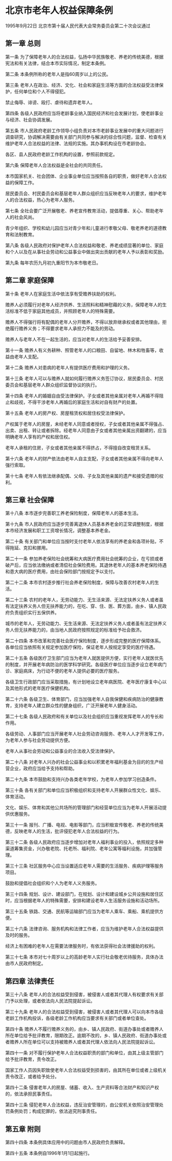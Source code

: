 # 北京市老年人权益保障条例

1995年9月22日 北京市第十届人民代表大会常务委员会第二十次会议通过

<!-- INFO END -->

## 第一章  总则

第一条 为了保障老年人的合法权益，弘扬中华民族敬老、养老的传统美德，根据宪法和有关法律，结合本市实际情况，制定本条例。

第二条 本条例所称的老年人是指60周岁以上的公民。

第三条 老年人在政治、经济、文化、社会和家庭生活等方面的合法权益受法律保护，任何单位和个人不得侵犯。

禁止侮辱、诽谤、殴打、虐待和遗弃老年人。

第四条 各级人民政府应当将老龄事业纳入国民经济和社会发展计划，使老龄事业与经济、社会协调发展。

第五条 市人民政府老龄工作领导小组负责对本市老龄事业发展中的重大问题进行调查研究，协调解决需要由有关部门共同参与解决的综合性问题，监督、检查有关维护老年人合法权益的法律、法规的实施。其办事机构设在市老龄协会。

各区、县人民政府老龄工作机构的设置，参照前款规定。

第六条 保障老年人合法权益是全社会的共同责任。

本市国家机关、社会团体、企业事业单位应当按照各自的职责，做好老年人合法权益的保障工作。

居民委员会、村民委员会和基层老年人群众组织应当反映老年人的要求，维护老年人的合法权益，热心为老年人服务。

第七条 全社会要广泛开展敬老、养老宣传教育活动，提倡尊重、关心、帮助老年人的社会风尚。

青少年组织、学校和幼儿园应当对青少年和儿童进行孝敬父母、敬老养老的道德教育和法制教育。

第八条 各级人民政府对保护老年人合法权益和敬老、养老成绩显著的单位、家庭和个人以及在从事社会劳动和公益事业中做出突出贡献的老年人予以表彰和奖励。

第九条 每年农历九月初九重阳节为本市敬老日。

## 第二章  家庭保障

第十条 老年人在家庭生活中依法享有受赡养扶助的权利。

赡养人必须履行对老年人经济供养、生活照料和精神慰藉的义务，保障老年人的生活标准不低于家庭其他成员，并照顾老年人的特殊需要。

赡养人不得强行将有配偶的老年人分开赡养，不得以放弃继承权或者其他理由，拒绝履行赡养义务；不得要求老年人承担力不能及的劳动。

赡养人与老年人不在一起生活的，应当对老年人的生活给予妥善安排。

第十一条 赡养人有义务耕种、照管老年人的口粮田、自留地、林木和牲畜等，收益由老年人支配。

第十二条 赡养人对患病的老年人有提供医疗费用和护理的义务。

第十三条 老年人可以与赡养人就如何履行赡养义务签订协议，居民委员会、村民委员会和基层老年人群众组织监督协议的执行。

第十四条 老年人的婚姻自由受法律保护。子女或者其他亲属对老年人再婚不得阻止和歧视，不得干涉老年人再婚后的家庭生活和对自有财产的处置。

第十五条 老年人的房产权、房屋租赁权和居住权受法律保护。

产权属于老年人的房屋，未经老年人同意或者授权，子女或者其他亲属不得强占、出卖、出租、转让或者拆除。经老年人同意由子女或者其他亲属出资翻建的，应当明确老年人享有的产权和居住权。

老年人承租的住房，子女或者其他亲属不得挤占，不得擅自改变租赁关系。

第十六条 老年人的财产依法由老年人自主支配，子女或者其他亲属不得向老年人强行索取。

第十七条 老年人有依法继承配偶、父母、子女及其他亲属的遗产和接受遗赠的权利。

## 第三章  社会保障

第十八条 本市逐步完善职工养老保险制度，保障老年人的基本生活。

第十九条 市人民政府应当逐步完善离退休人员基本养老金的正常调整制度，根据本市经济发展和职工工资增长情况，调整基本养老金。

第二十条 有关部门和单位应当按时支付老年人依法享有的养老金和各项补贴，不得拖延、克扣和挪用。

第二十一条 参加养老保险社会统筹和大病医疗费用社会统筹的企业，在亏损或者破产后，应当依法缴纳或者清偿社会保险费用。其退休老年人的基本养老保险待遇和患大病的医疗费用，由社会保险部门按规定予以支付。

第二十二条 本市农村逐步推行社会养老保险制度，保障与改善农村老年人的生活。

第二十三条 农村的老年人，无劳动能力、无生活来源、无法定扶养义务人或者虽有法定扶养义务人但无扶养能力的，在吃、穿、住、医、葬方面，由乡、镇人民政府负责组织实行五保供养。

城市的老年人，无劳动能力、无生活来源、无法定扶养义务人或者虽有法定扶养义务人但无扶养能力的，由当地人民政府按照规定的标准给予社会救济。

第二十四条 本市改革和完善社会医疗保险制度，逐步形成完整的医疗保障体系。各单位应当依照有关规定参加医疗保险，保证老年人按规定享受的医疗待遇。

第二十五条 各级医疗卫生部门应当为老年人就医提供方便，实行老年人就医优先的制度，并开展老年病防治的医学科学研究。各级医疗单位应当逐步设立老年病门诊、家庭病床，为行动不便的老年人提供必要的医疗服务。

各级卫生行政部门应当采取措施，有计划地设立老年病医院、老年医疗康复中心以及其他形式的老年医疗保健机构。

第二十六条 各级卫生、体育部门，应当加强老年人自我保健和疾病防治的健康教育，支持老年人建立群众性的健身组织，广泛开展老年人健身活动。

第二十七条 各级人民政府和有关单位以及社会组织应当重视发挥老年人的专长和作用。

各级劳动、人事部门应当开展老年人社会劳动咨询服务、老年人人才开发等工作，为老年人参与社会劳动提供方便。

老年人从事社会劳动和公益事业的合法收入受法律保护。

第二十八条 对老年人兴办的社会公益事业和以积累老年福利基金为目的的生产经营企业，政府应当给予支持和帮助。

第二十九条 本市鼓励和支持兴办各类老年学校，为老年人参加学习创造条件。

第三十条 各有关部门和单位应当积极组织和支持老年人开展群众性文化、娱乐、体育活动。

文化、娱乐、体育和其他公共场所的管理部门和经营单位应当为老年人开展活动提供优惠服务。

第三十一条 报刊、广播、电视、电影等部门，应当积极宣传敬老、养老的传统美德，反映老年人的生活，批评侵犯老年人合法权益的行为。

第三十二条 各级人民政府应当逐步增加对老年人福利事业的投入，依照规定多种渠道筹集资金，兴办敬老院、托老所、福利院、老年公寓等福利设施，并加强管理。

第三十三条 社区服务中心应当设置适应老年人需要的生活服务、疾病护理等服务项目。

鼓励和提倡社会组织和个人为老年人义务服务。

第三十四条 规划、设计、建设部门，在规划、设计和建设城乡公共设施和居住区时，应当根据老年人的特殊需要，安排和建设老年人生活服务设施和活动场所。

第三十五条 铁路、交通、民航等运输部门应当为老年人乘车、乘船、乘机提供方便。

第三十六条 法律咨询、服务机构和法律工作者，应当为维护老年人合法权益提供及时的服务。

经济上有困难的老年人在需要法律服务时，有依法获得社会法律援助的权利。

第三十七条 本市对七十周岁以上的高龄老年人实行社会敬老优待服务，具体办法由市人民政府制定。

## 第四章  法律责任

第三十八条 老年人的合法权益受到侵害，被侵害人或者其代理人有权要求有关部门予以处理，或者依法向人民法院提起诉讼。

第三十九条 老年人的合法权益受到侵害，被侵害人或者其代理人可以向本市各级老龄工作机构投诉，各级老龄工作机构应当要求有关部门或者单位查处。

第四十条 赡养人不履行赡养义务的，由乡、镇人民政府、街道办事处或者赡养人所在单位给予批评教育，限期改正。逾期不改的，乡、镇人民政府、街道办事处或者赡养人所在单位可以支持被赡养人或者其代理人依法向人民法院提起诉讼。

第四十一条 对不履行保护老年人合法权益职责的部门和单位，由其上级主管部门给予批评教育，责令改正。

国家工作人员因失职致使老年人合法权益受到损害的，由其所在单位或者上级机关责令改正，或者给予处分。

第四十二条 侵害老年人的房屋、储蓄、收入、生产资料等合法财产和知识产权的，依法承担民事责任。

第四十三条 侵犯老年人合法权益，违反治安管理的，由公安机关依照治安管理处罚条例处罚；构成犯罪的，依法追究刑事责任。

## 第五章  附则

第四十四条 本条例具体应用中的问题由市人民政府负责解释。

第四十五条 本条例自1996年1月1日起施行。